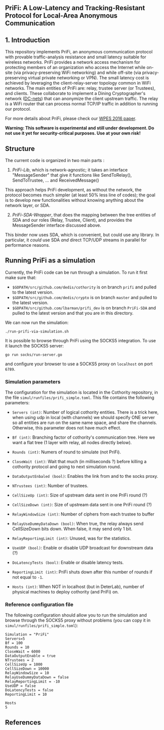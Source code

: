
## PriFi: A Low-Latency and Tracking-Resistant Protocol for Local-Area Anonymous Communication

## 1. Introduction


This repository implements PriFi, an anonymous communication protocol with provable traffic-analysis resistance and small latency suitable for wireless networks. PriFi provides a network access mechanism for protecting members of an organization who access the Internet while on-site (via privacy-preserving WiFi networking) and while off-site (via privacy-preserving virtual private networking or VPN). The small latency cost is achieved by leveraging the client-relay-server topology common in WiFi networks. The main entities of PriFi are: relay, trustee server (or Trustees), and clients. These collaborate to implement a Dining Cryptographer's network ([DC-nets](https://en.wikipedia.org/wiki/Dining_cryptographers_problem)) that can anonymize the client upstream traffic. The relay is a WiFi router that can process normal TCP/IP traffic in addition to running our protocol.

For more details about PriFi, please check our [WPES 2016 paper](http://www.cs.yale.edu/homes/jf/PriFi-WPES2016.pdf).


**Warning: This software is experimental and still under development. Do not use it yet for security-critical purposes. Use at your own risk!**

## Structure

The current code is organized in two main parts :

1) *PriFi-Lib*, which is network-agnostic; it takes an interface "MessageSender" that give it functions like SendToRelay(), SendToTrustee, ... and ReceivedMessage()

This approach helps PriFi development, as without the network, the protocol becomes much simpler (at least 50% less line of codes); the goal is to develop new functionalities without knowing anything about the network layer, or SDA.


2) *PriFi-SDA-Wrapper*, that does the mapping between the tree entities of SDA and our roles (Relay, Trustee, Client), and provides the MessageSender interface discussed above.

This binder now uses SDA, which is convenient, but could use any library. In particular, it *could* use SDA *and* direct TCP/UDP streams in parallel for performance reasons.


## Running PriFi as a simulation

Currently, the PriFi code can be run through a simulation. To run it first
make sure that:

- `$GOPATH/src/github.com/dedis/cothority` is on branch `prifi` and pulled to
the latest version.
- `$GOPATH/src/github.com/dedis/crypto` is on branch `master` and pulled to
the latest version.
- `$GOPATH/src/github.com/lbarman/prifi_dev` is on branch `PriFi-SDA` and
pulled to the latest version and that you are in this directory.

We can now run the simulation:

```
./run-prifi-via-simulation.sh
```

It is possible to browse through PriFi using the SOCKS5 integration. To use
it launch the SOCKS5 server:

```
go run socks/run-server.go
```

and configure your browser to use a SOCKS5 proxy on `localhost` on port `6789`.

### Simulation parameters

The configuration for the simulation is located in the Cothority repository,
in the file `simul/runfiles/prifi_simple.toml`. This file contains the following
parameters:

- `Servers (int)`: Number of logical cothority entities. There is a trick here,
when using udp in local (with channels) we should specify ONE server so
all entities are run on the same name space, and share the channels.
Otherwise, this parameter does not have much effect.

- `Bf (int)`: Branching factor of cothority's communication tree. Here we
want a flat tree (1 layer with relay, all nodes directly below).
- `Rounds (int)`: Numers of round to simulate (not PriFi).
- `CloseWait (int)`: Wait that much (in milliseconds ?) before killing a
cothority protocol and going to next simulation round.
- `DataOutputEnbaled (bool)`: Enables the link from and to the socks proxy.
- `NTrustees (int)`: Number of trustees.
- `CellSizeUp (int)`: Size of upstream data sent in one PriFi round (?)
- `CellSizeDown (int)`: Size of upstream data sent in one PriFi round (?)
- `RelayWindowSize (int)`: Number of ciphers from each trustee to buffer
- `RelayUseDummyDataDown (bool)`: When true, the relay always send
CellSizeDown bits down. When false, it may send only 1 bit.
- `RelayReportingLimit (int)`: Unused, was for the statistics.
- `UseUDP (bool)`: Enable or disable UDP broadcast for downstream data (?)
- `DoLatencyTests (bool)`: Enable or disable latency tests.
- `ReportingLimit (int)`: PriFi shuts down after this number of rounds if
not equal to `-1`.
- `Hosts (int)`: When NOT in localhost (but in DeterLab), number of physical
machines to deploy cothority (and PriFi) on.

### Reference configuration file

The following configuration should allow you to run the simulation and browse
through the SOCKS5 proxy without problems (you can copy it in
`simul/runfiles/prifi_simple.toml`):

```
Simulation = "PriFi"
Servers=5
Bf = 100
Rounds = 10
CloseWait = 6000
DataOutputEnable = true
NTrustees = 2
CellSizeUp = 1000
CellSizeDown = 10000
RelayWindowSize = 10
RelayUseDummyDataDown = false
RelayReportingLimit = -10
UseUDP = false
DoLatencyTests = false
ReportingLimit = 10

Hosts
5
```


## References
